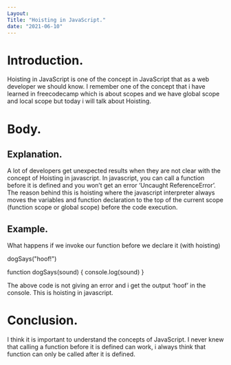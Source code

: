 ```yaml
---
Layout: 
Title: "Hoisting in JavaScript."
date: "2021-06-10"
---
```


# Introduction.

Hoisting in JavaScript is one of the concept in JavaScript that as a web developer we should know. I remember one of the concept that i have learned in freecodecamp which is about scopes and we have global scope and local scope but today i will talk about Hoisting.


# Body.

## Explanation.

A lot of developers get unexpected results when they are not clear with the concept of Hoisting in javascript. In javascript, you can call a function before it is defined and you won’t get an error ‘Uncaught ReferenceError’. The reason behind this is hoisting where the javascript interpreter always moves the variables and function declaration to the top of the current scope (function scope or global scope) before the code execution.

## Example.

What happens if we invoke our function before we declare it (with hoisting)

dogSays("hoof!")

function dogSays(sound) {
    console.log(sound)
}


The above code is not giving an error and i get the output ‘hoof’ in the console. This is hoisting in javascript.


# Conclusion.

I think it is important to understand the concepts of JavaScript. I never knew that calling a function before it is defined can work, i always think that function can only be called after it is defined.